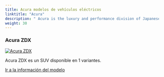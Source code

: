 ```yaml
---
title: Acura modelos de vehículos eléctricos
linktitle: "Acura"
description: " Acura is the luxury and performance division of Japanese automaker Honda, based primarily in North America. The brand was launched in 1986, marketing luxury and performance automobiles. Acura sells cars in the United States, Canada, Mexico, Panama, and Kuwait."
weight: 30
---
```

<!-- markdownlint-disable MD033 -->
<!-- markdownlint-disable MD010 -->


<div class="container p-3 mb-4 bg-body-tertiary rounded border">
<h3> Acura ZDX</h3>
	<div class="row">
		<div class="col col-12 col-md-6">
			<a href="zdx"><img src="https://media.evkx.net/multimedia/models/acura/zdx/zdx_type_s/main_1_st.jpg" class="img-fluid" alt="Acura ZDX" ></a>
		</div>
		<div class="col col-12 col-md-6">
<p>
Acura ZDX es un SUV disponible en 1 variantes.
</p>
	<a href="zdx/" class="btn btn-outline-primary" role="button">Ir a la información del modelo</a>
		</div>
	</div>
</div>
